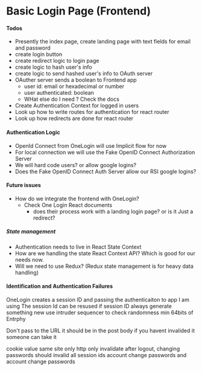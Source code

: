 # Basic Login Page (Frontend)
#### Todos
- Presently the index page, create landing page with text fields for email and password 
- create login button
- create redirect logic to login page
- create logic to hash user's info
- create logic to send hashed user's info to OAuth server
- OAuther server sends a boolean to Frontend app
	- user id: email or hexadecimal or number
	- user authenticated: boolean
	- WHat else do I need ? Check the docs
- Create Authentication Context for logged in users
- Look up how to write routes for authentication for react router
- Look up how redirects are done for react router
#### Authentication Logic
- OpenId Connect from OneLogin will use Implicit flow for now 
- For local connection we will use the Fake OpenID Connect Authorization Server
- We will hard code users? or allow google logins? 
- Does the Fake OpenID Connect Auth Server allow our RSI google logins?
#### Future issues 
- How do we integrate the frontend with OneLogin? 
	- Check One Login React documents
		- does their process work with a landing login page? or is it Just a redirect? 
##### State management
- Authentication needs to live in React State Context
- How are we handling the state React Context API? Which is good for our needs now.
- Will we need to use Redux? (Redux state management is for heavy data handling)

#### Identification and Authentication Failures
OneLogin creates a session ID and passing the authenticaiton to app I am using
The session Id can be resused if session ID 
always generate something new
use intruder sequencer to check randomness
min 64bits of Entrphy

Don't pass to the URL it should be in the post body
if you havent invalided it someone can take it 

cookie value same site only http only
invalidate after logout, changing passwords should invalid all session ids
account change passwords and account change passwords
